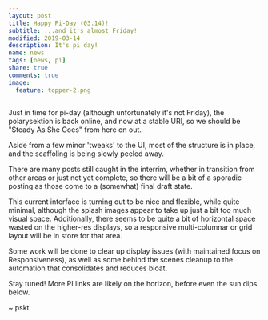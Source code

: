 ```yaml
---
layout: post
title: Happy Pi-Day (03.14)!
subtitle: ...and it's almost Friday!
modified: 2019-03-14
description: It's pi day!
name: news
tags: [news, pi]
share: true
comments: true
image:
  feature: topper-2.png
---
```


Just in time for pi-day (although unfortunately it's not Friday), the polarysektion is back online, and now at a stable URI, so we should be "Steady As She Goes" from here on out.

Aside from a few minor 'tweaks' to the UI, most of the structure is in place, and the scaffoling is being slowly peeled away.

There are many posts still caught in the interrim, whether in transition from other areas or just not yet complete, so there will be a bit of a sporadic posting as those come to a (somewhat) final draft state.

This current interface is turning out to be nice and flexible, while quite minimal, although the splash images appear to take up just a bit too much visual space. Additionally, there seems to be quite a bit of horizontal space wasted on the higher-res displays, so a responsive multi-columnar or grid layout will be in store for that area.

Some work will be done to clear up display issues (with maintained focus on Responsiveness), as well as some behind the scenes cleanup to the automation that consolidates and reduces bloat.

Stay tuned! More PI links are likely on the horizon, before even the sun dips below.

~ pskt
